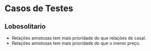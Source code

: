 # Casos de Testes


## Lobosolitario
- Relações amistosas tem mais prioridade do que relações de casal.
- Relações amistosas tem mais prioridade do que o menor preço.